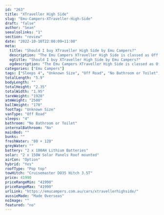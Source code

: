 ```yaml
---
id: "263"
title: "XTraveller High Side"
slug: "Emu-Campers-XTraveller-High-Side"
draft: "false"
author: "Sean"
seealsolinks: "1"
section: "review"
date: "2022-10-10T22:00:09+11:00"
meta:
  title: "Should I buy XTraveller High Side by Emu Campers?"
  description: "The Emu Campers XTraveller High Side is classed as Off Road, and sleeps 4 people. It is Made Overseas and comes in at Unknown Size. It generally has No Bathroom or Toilet."
  ogtitle: "Should I buy XTraveller High Side by Emu Campers?"
  ogdescription: "The Emu Campers XTraveller High Side is classed as Off Road, and sleeps 4 people. It is Made Overseas and comes in at Unknown Size. It generally has No Bathroom or Toilet."
categories: ["Emu Campers"]
tags: ["Sleeps 4", "Unknown Size", "Off Road", "No Bathroom or Toilet", "Pop top", "Under 50k", "Made Overseas"]
totalLength: "5.9"
bodyLength: ""
totalHeight: "2.35"
totalWidth: "1.95"
tareWeight: "1920"
atmWeight: "2500"
ballWeight: "170"
footTag: "Unknown Size"
vanType: "Off Road"
sleeps: "4"
bathroom: "No Bathroom or Toilet"
internalBathroom: "No"
mainBed: ""
bunks: ""
freshWater: "80 + 120"
greyWater: ""
battery: "2 x 100AH Lithium Batteries"
solar: "2 x 150W Solar Panels Roof mounted"
airCon: "Option"
hybrid: "Yes"
roofType: "Pop top"
towHitch: "Cruisemaster DO35 Hitch 3.5T"
price: 41990
priceRangeMin: "41990"
priceRangeMax: "41990"
urlLink: "https://emucampers.com.au/cars/xtravellerhighside/"
aussieMade: "Made Overseas"
noImage: ""
featured: "no"
---
```

